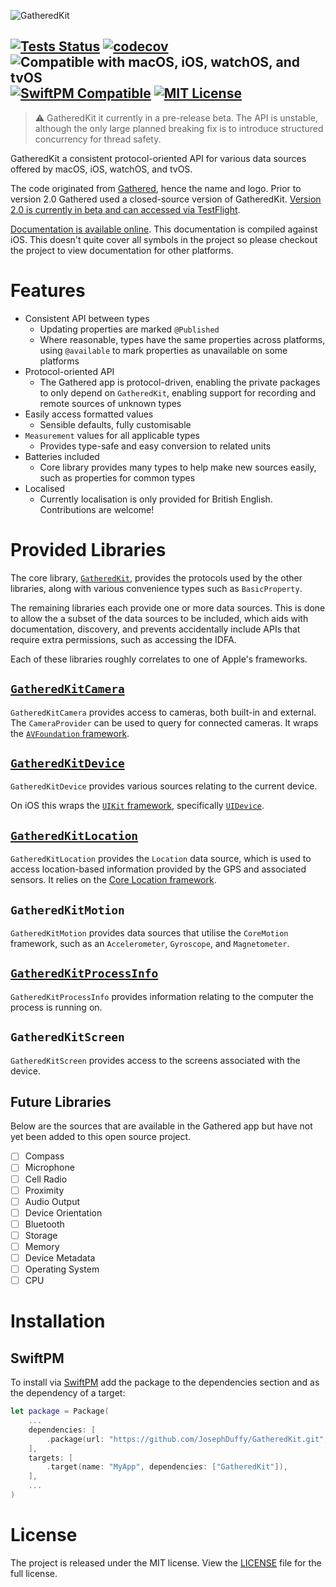 ![GatheredKit](https://josephduffy.github.io/GatheredKit/img/banner.png)

[![Tests Status](https://github.com/JosephDuffy/GatheredKit/workflows/Tests/badge.svg)](https://launch-editor.github.com/actions?workflowID=Tests&event=push&nwo=JosephDuffy%2FGatheredKit)
[![codecov](https://codecov.io/gh/JosephDuffy/GatheredKit/branch/main/graph/badge.svg)](https://codecov.io/gh/JosephDuffy/GatheredKit)
![Compatible with macOS, iOS, watchOS, and tvOS](https://img.shields.io/badge/platforms-macOS%20%7C%20iOS%20%7C%20watchOS%20%7C%20tvOS%20-4BC51D.svg)
[![SwiftPM Compatible](https://img.shields.io/badge/SwiftPM-compatible-4BC51D.svg?style=flat)](https://github.com/apple/swift-package-manager)
[![MIT License](https://img.shields.io/badge/License-MIT-4BC51D.svg?style=flat)](./LICENSE)
--

> :warning: GatheredKit it currently in a pre-release beta. The API is unstable, although the only large planned breaking fix is to introduce structured concurrency for thread safety.

GatheredKit a consistent protocol-oriented API for various data sources offered by macOS, iOS, watchOS, and tvOS.

The code originated from [Gathered](https://geo.itunes.apple.com/app/gathered/id929726748?mt=8), hence the name and logo. Prior to version 2.0 Gathered used a closed-source version of GatheredKit. [Version 2.0 is currently in beta and can accessed via TestFlight](https://testflight.apple.com/join/gsVcyywY).

[Documentation is available online](https://swiftpackageindex.com/josephduffy/gatheredkit/main/documentation/gatheredkit). This documentation is compiled against iOS. This doesn't quite cover all symbols in the project so please checkout the project to view documentation for other platforms.

# Features

- Consistent API between types
  - Updating properties are marked `@Published`
  - Where reasonable, types have the same properties across platforms, using `@available` to mark properties as unavailable on some platforms
- Protocol-oriented API
  - The Gathered app is protocol-driven, enabling the private packages to only depend on `GatheredKit`, enabling support for recording and remote sources of unknown types
- Easily access formatted values
  - Sensible defaults, fully customisable
- `Measurement` values for all applicable types
  - Provides type-safe and easy conversion to related units
- Batteries included
  - Core library provides many types to help make new sources easily, such as properties for common types
- Localised
  - Currently localisation is only provided for British English. Contributions are welcome!

# Provided Libraries

The core library, [`GatheredKit`](./Sources/GatheredKit/README.md), provides the protocols used by the other libraries, along with various convenience types such as `BasicProperty`.

The remaining libraries each provide one or more data sources. This is done to allow the a subset of the data sources to be included, which aids with documentation, discovery, and prevents accidentally include APIs that require extra permissions, such as accessing the IDFA.

Each of these libraries roughly correlates to one of Apple's frameworks.

## [`GatheredKitCamera`](./Sources/GatheredKitCamera/README.md)

`GatheredKitCamera` provides access to cameras, both built-in and external. The `CameraProvider` can be used to query for connected cameras. It wraps the [`AVFoundation` framework](https://developer.apple.com/documentation/avfoundation/).

## [`GatheredKitDevice`](./Sources/GatheredKitDevice/README.md)

`GatheredKitDevice` provides various sources relating to the current device.

On iOS this wraps the [`UIKit` framework](https://developer.apple.com/documentation/uikit/), specifically [`UIDevice`](https://developer.apple.com/documentation/uikit/uidevice).

## [`GatheredKitLocation`](./Sources/GatheredKitLocation/README.md)

`GatheredKitLocation` provides the `Location` data source, which is used to access location-based information provided by the GPS and associated sensors. It relies on the [Core Location framework](https://developer.apple.com/documentation/corelocation).

## `GatheredKitMotion`

`GatheredKitMotion` provides data sources that utilise the `CoreMotion` framework, such as an `Accelerometer`, `Gyroscope`, and `Magnetometer`.

## [`GatheredKitProcessInfo`](./Sources/GatheredKitProcessInfo/README.md)

`GatheredKitProcessInfo` provides information relating to the computer the process is running on.

## `GatheredKitScreen`

`GatheredKitScreen` provides access to the screens associated with the device.

## Future Libraries

Below are the sources that are available in the Gathered app but have not yet been added to this open source project.

- [ ] Compass
- [ ] Microphone
- [ ] Cell Radio
- [ ] Proximity
- [ ] Audio Output
- [ ] Device Orientation
- [ ] Bluetooth
- [ ] Storage
- [ ] Memory
- [ ] Device Metadata
- [ ] Operating System
- [ ] CPU

# Installation

## SwiftPM

To install via [SwiftPM](https://github.com/apple/swift-package-manager) add the package to the dependencies section and as the dependency of a target:

```swift
let package = Package(
    ...
    dependencies: [
        .package(url: "https://github.com/JosephDuffy/GatheredKit.git", branch: "main"),
    ],
    targets: [
        .target(name: "MyApp", dependencies: ["GatheredKit"]),
    ],
    ...
)
```

# License

The project is released under the MIT license. View the [LICENSE](./LICENSE) file for the full license.
